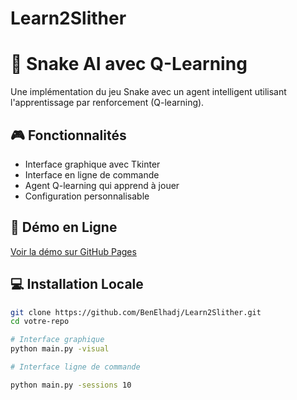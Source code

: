 # Learn2Slither

# 🐍 Snake AI avec Q-Learning

Une implémentation du jeu Snake avec un agent intelligent utilisant l'apprentissage par renforcement (Q-learning).

## 🎮 Fonctionnalités

- Interface graphique avec Tkinter
- Interface en ligne de commande
- Agent Q-learning qui apprend à jouer
- Configuration personnalisable

## 🚀 Démo en Ligne

[Voir la démo sur GitHub Pages](https://github.com/BenElhadj/Learn2Slither.git)

## 💻 Installation Locale

```bash
git clone https://github.com/BenElhadj/Learn2Slither.git
cd votre-repo

# Interface graphique
python main.py -visual

# Interface ligne de commande

python main.py -sessions 10


